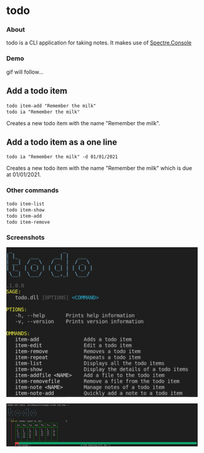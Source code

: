 # todo

### About

todo is a CLI application for taking notes. It makes use of [Spectre.Console](https://github.com/spectreconsole/spectre.console)

### Demo

gif will follow...

## Add a todo item
    todo item-add "Remember the milk"
    todo ia "Remember the milk"

Creates a new todo item with the name "Remember the milk".

## Add a todo item as a one line
    todo ia "Remember the milk" -d 01/01/2021

Creates a new todo item with the name "Remember the milk" which is due at 01/01/2021.    

### Other commands
    todo item-list
    todo item-show
    todo item-add    
    todo item-remove

### Screenshots

![Todo commands](/Images/commands.png "Commands")

![item-show command](/Images/command_item_show.png "Item show command")